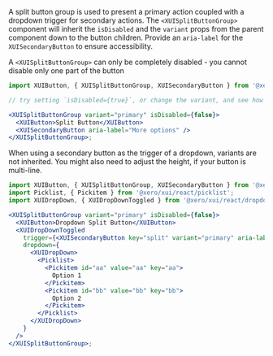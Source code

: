 A split button group is used to present a primary action coupled with a dropdown trigger for secondary actions.
The `<XUISplitButtonGroup>` component will inherit the `isDisabled` and the `variant` props from the parent component down to the button children. Provide an `aria-label` for the `XUISecondaryButton` to ensure accessibility.

A `<XUISplitButtonGroup>` can only be completely disabled - you cannot disable only one part of the button

```jsx harmony
import XUIButton, { XUISplitButtonGroup, XUISecondaryButton } from '@xero/xui/react/button';

// try setting `isDisabled={true}`, or change the variant, and see how both buttons are disabled

<XUISplitButtonGroup variant="primary" isDisabled={false}>
  <XUIButton>Split Button</XUIButton>
  <XUISecondaryButton aria-label="More options" />
</XUISplitButtonGroup>;
```

When using a secondary button as the trigger of a dropdown, variants are not inherited. You might also need to adjust the height, if your button is multi-line.

```jsx harmony
import XUIButton, { XUISplitButtonGroup, XUISecondaryButton } from '@xero/xui/react/button';
import Picklist, { Pickitem } from '@xero/xui/react/picklist';
import XUIDropDown, { XUIDropDownToggled } from '@xero/xui/react/dropdown';

<XUISplitButtonGroup variant="primary" isDisabled={false}>
  <XUIButton>Dropdown Split Button</XUIButton>
  <XUIDropDownToggled
    trigger={<XUISecondaryButton key="split" variant="primary" aria-label="Other actions" />}
    dropdown={
      <XUIDropDown>
        <Picklist>
          <Pickitem id="aa" value="aa" key="aa">
            Option 1
          </Pickitem>
          <Pickitem id="bb" value="bb" key="bb">
            Option 2
          </Pickitem>
        </Picklist>
      </XUIDropDown>
    }
  />
</XUISplitButtonGroup>;
```
